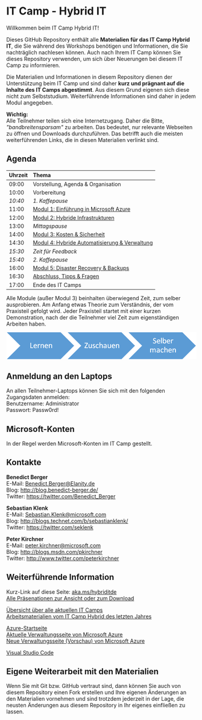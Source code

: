 # IT Camp - Hybrid IT

Willkommen beim IT Camp Hybrid IT!

Dieses GitHub Repository enthält alle **Materialien für das IT Camp Hybrid IT**, die 
Sie während des Workshops benötigen und Informationen, die Sie nachträglich nachlesen können.
Auch nach Ihrem IT Camp können Sie dieses Repository verwenden, um sich über Neuerungen bei 
diesem IT Camp zu informieren.

Die Materialien und Informationen in diesem Repository dienen der Unterstützung beim IT Camp 
und sind daher **kurz und prägnant auf die Inhalte des IT Camps abgestimmt**. Aus diesem Grund 
eigenen sich diese nicht zum Selbststudium. Weiterführende Informationen sind daher in jedem Modul 
angegeben. 

**Wichtig:**  
Alle Teilnehmer teilen sich eine Internetzugang. Daher die Bitte, 
*"bandbreitensparsam"* zu arbeiten. Das bedeutet, nur relevante Webseiten zu öffnen
und Downloads durchzuführen. Das betrifft auch die meisten weiterführenden Links, 
die in diesen Materialien verlinkt sind.

## Agenda

Uhrzeit	| Thema
--------|:---------------------------------
09:00 	| Vorstellung, Agenda & Organisation 
10:00	| Vorbereitung
*10:40*	| *1. Kaffepause*
11:00	| [Modul 1: Einführung in Microsoft Azure](Modul1/)
12:00	| [Modul 2: Hybride Infrastrukturen](Modul2/)
13:00	| *Mittagspause*
14:00	| [Modul 3: Kosten & Sicherheit](Modul3/)
14:30	| [Modul 4: Hybride Automatisierung & Verwaltung](Modul4/)
*15:30*	| *Zeit für Feedback*
*15:40*	| *2. Kaffepause*
16:00	| [Modul 5: Disaster Recovery & Backups](Modul5/)
16:30	| [Abschluss, Tipps & Fragen](Abschluss/)
17:00	| Ende des IT Camps

Alle Module (außer Modul 3) beinhalten überwiegend Zeit, zum selber ausprobieren. Am Anfang etwas Theorie zum Verständnis, 
der vom Praxisteil gefolgt wird. Jeder Praxisteil startet mit einer kurzen Demonstration, nach der die Teilnehmer viel Zeit 
zum eigenständigen Arbeiten haben.

<img src="images/smart_learn_watch_do.png"/>

## Anmeldung an den Laptops

An allen Teilnehmer-Laptops können Sie sich mit den folgenden Zugangsdaten anmelden:  
Benutzername: Administrator  
Passwort: Passw0rd!

## Microsoft-Konten

In der Regel werden Microsoft-Konten im IT Camp gestellt.

## Kontakte
**Benedict Berger**  
E-Mail: Benedict.Berger@Elanity.de  
Blog: http://blog.benedict-berger.de/   
Twitter: https://twitter.com/Benedict_Berger  

**Sebastian Klenk**  
E-Mail: Sebastian.Klenk@microsoft.com  
Blog: http://blogs.technet.com/b/sebastianklenk/  
Twitter: https://twitter.com/seklenk  

**Peter Kirchner**  
E-Mail: peter.kirchner@microsoft.com  
Blog: http://blogs.msdn.com/pkirchner  
Twitter: http://www.twitter.com/peterkirchner

## Weiterführende Information
Kurz-Link auf diese Seite: [aka.ms/hybriditde](http://aka.ms/hybriditde)  
[Alle Präsenationen zur Ansicht oder zum Download](https://docs.com/peterkirchner/7623/it-camps-hybrid-it-2015)

[Übersicht über alle aktuellen IT Camps](http://aka.ms/itcamps2015)  
[Arbeitsmaterialien vom IT Camp Hybrid des letzten Jahres](http://spickzettel.azurewebsites.net/)

[Azure-Startseite](http://www.azure.com)  
[Aktuelle Verwaltungsseite von Microsoft Azure](http://manage.windowsazure.com)  
[Neue Verwaltungsseite (Vorschau) von Microsoft Azure](http://portal.azure.com)

[Visual Studio Code](https://code.visualstudio.com/)

## Eigene Weiterarbeit mit den Materialien
Wenn Sie mit Git bzw. GitHub vertraut sind, dann können Sie auch von diesem Repository 
einen Fork erstellen und Ihre eigenen Änderungen an den Materialien vornehmen und sind 
trotzdem jederzeit in der Lage, die neusten Änderungen aus diesem Repository in Ihr eigenes 
einfließen zu lassen.  